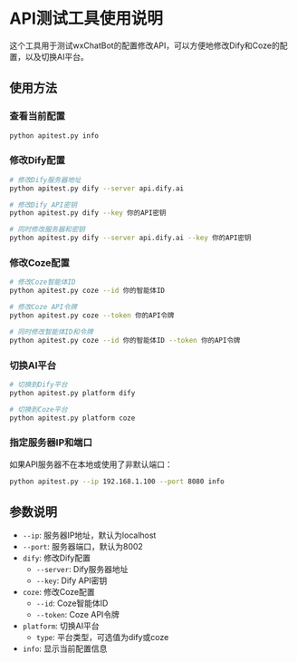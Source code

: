 # API测试工具使用说明

这个工具用于测试wxChatBot的配置修改API，可以方便地修改Dify和Coze的配置，以及切换AI平台。

## 使用方法

### 查看当前配置

```bash
python apitest.py info
```

### 修改Dify配置

```bash
# 修改Dify服务器地址
python apitest.py dify --server api.dify.ai

# 修改Dify API密钥
python apitest.py dify --key 你的API密钥

# 同时修改服务器和密钥
python apitest.py dify --server api.dify.ai --key 你的API密钥
```

### 修改Coze配置

```bash
# 修改Coze智能体ID
python apitest.py coze --id 你的智能体ID

# 修改Coze API令牌
python apitest.py coze --token 你的API令牌

# 同时修改智能体ID和令牌
python apitest.py coze --id 你的智能体ID --token 你的API令牌
```

### 切换AI平台

```bash
# 切换到Dify平台
python apitest.py platform dify

# 切换到Coze平台
python apitest.py platform coze
```

### 指定服务器IP和端口

如果API服务器不在本地或使用了非默认端口：

```bash
python apitest.py --ip 192.168.1.100 --port 8080 info
```

## 参数说明

- `--ip`: 服务器IP地址，默认为localhost
- `--port`: 服务器端口，默认为8002
- `dify`: 修改Dify配置
  - `--server`: Dify服务器地址
  - `--key`: Dify API密钥
- `coze`: 修改Coze配置
  - `--id`: Coze智能体ID
  - `--token`: Coze API令牌
- `platform`: 切换AI平台
  - `type`: 平台类型，可选值为dify或coze
- `info`: 显示当前配置信息 